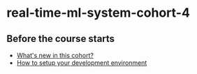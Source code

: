 # real-time-ml-system-cohort-4

## Before the course starts

- [What's new in this cohort?](https://www.realworldml.net/products/building-a-real-time-ml-system-together-cohort-4/categories/2157289689/posts/2186077943)
- [How to setup your development environment](lessons/00_how_to_setup_your_development_environment.md)

